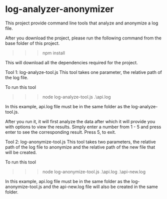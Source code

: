 # log-analyzer-anonymizer
This project provide command line tools that analyze and anonymize a log file.

After you download the project, please run the following command from the base folder of this project. 
>>> npm install

This will download all the dependencies required for the project.


Tool 1: log-analyze-tool.js
This tool takes one parameter, the relative path of the log file.

To run this tool
>>> node log-analyze-tool.js .\api.log

In this example, api.log file must be in the same folder as the log-analyze-tool.js.

After you run it, it will first analyze the data after which it will provide you with options to view the results. Simply enter a number from 1 - 5 and press enter to see the corresponding result. Press 5, to exit.


Tool 2: log-anonymize-tool.js
This tool takes two parameters, the relative path of the log file to anonymize and the relative path of the new file that will be created.

To run this tool
>>> node log-anonymize-tool.js .\api.log .\api-new.log

In this example, api.log file must be in the same folder as the log-anonymize-tool.js and the api-new.log file will also be created in the same folder.





